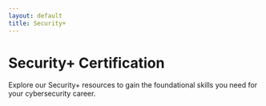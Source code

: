```yaml
---
layout: default
title: Security+
---
```


# Security+ Certification

Explore our Security+ resources to gain the foundational skills you need for your cybersecurity career.
